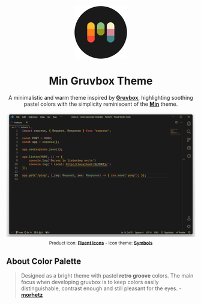 <div align="center">

<img src="min-gruvbox-theme-logo.png" width="140">

# Min Gruvbox Theme

A minimalistic and warm theme inspired by **[Gruvbox](https://github.com/morhetz/gruvbox)**, highlighting soothing pastel colors with the simplicity reminiscent of the **[Min](https://github.com/miguelsolorio/min-theme)** theme.

![preview-theme](./screenshot-theme.png)
<sub>Product icon: **[Fluent Icons](https://github.com/miguelsolorio/vscode-fluent-icons)** - Icon theme: **[Symbols](https://github.com/miguelsolorio/vscode-symbols)** </sub>

</div>

## About Color Palette
> Designed as a bright theme with pastel **retro groove** colors. The main focus when developing gruvbox is to keep colors easily distinguishable, contrast enough and still pleasant for the eyes. - **[morhetz](https://github.com/morhetz/gruvbox)**


